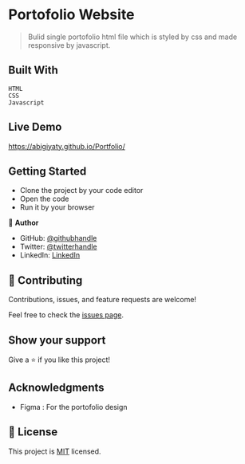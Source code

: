 # Portofolio Website
> Bulid single portofolio html file which is styled by css and made responsive by javascript.

## Built With
    HTML
    CSS
    Javascript
## Live Demo
https://abigiyaty.github.io/Portfolio/

## Getting Started
- Clone the project by your code editor
- Open the code
- Run it by your browser

👤 **Author**
- GitHub: [@githubhandle](https://github.com/AbigiyaTY)
- Twitter: [@twitterhandle](https://twitter.com/AbigiyaTY)
- LinkedIn: [LinkedIn](https://www.linkedin.com/in/abigiya-tadesse-6a0052234)

## 🤝 Contributing

Contributions, issues, and feature requests are welcome!

Feel free to check the [issues page](../../issues/).

## Show your support

Give a ⭐️ if you like this project!

## Acknowledgments

- Figma : For the portofolio design

## 📝 License

This project is [MIT](/LICENSE.md) licensed.
